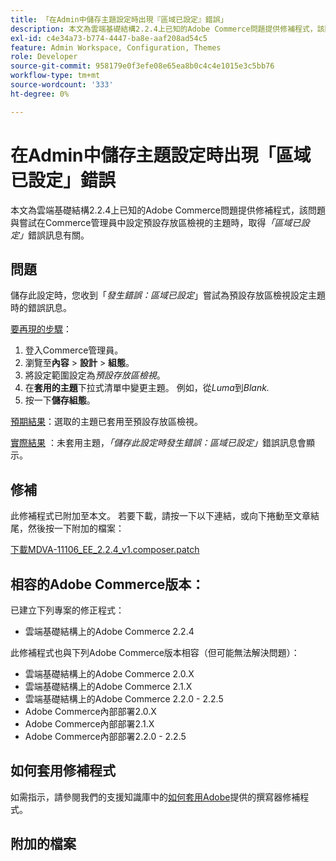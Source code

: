```yaml
---
title: 「在Admin中儲存主題設定時出現『區域已設定』錯誤」
description: 本文為雲端基礎結構2.2.4上已知的Adobe Commerce問題提供修補程式，該問題與嘗試在Commerce管理員中設定預設商店檢視的主題時取得*「區域已設定」*錯誤訊息有關。
exl-id: c4e34a73-b774-4447-ba8e-aaf208ad54c5
feature: Admin Workspace, Configuration, Themes
role: Developer
source-git-commit: 958179e0f3efe08e65ea8b0c4c4e1015e3c5bb76
workflow-type: tm+mt
source-wordcount: '333'
ht-degree: 0%

---
```


# 在Admin中儲存主題設定時出現「區域已設定」錯誤

本文為雲端基礎結構2.2.4上已知的Adobe Commerce問題提供修補程式，該問題與嘗試在Commerce管理員中設定預設存放區檢視的主題時，取得&#x200B;*「區域已設定」*&#x200B;錯誤訊息有關。

## 問題

儲存此設定時，您收到「*發生錯誤：區域已設定*」嘗試為預設存放區檢視設定主題時的錯誤訊息。

<u>要再現的步驟</u>：

1. 登入Commerce管理員。
1. 瀏覽至&#x200B;**內容** > **設計** > **組態**。
1. 將設定範圍設定為&#x200B;*預設存放區檢視*。
1. 在&#x200B;**套用的主題**&#x200B;下拉式清單中變更主題。 例如，從&#x200B;*Luma*&#x200B;到&#x200B;*Blank.*
1. 按一下&#x200B;**儲存組態**。

<u>預期結果</u>：選取的主題已套用至預設存放區檢視。

<u>實際結果</u> ：未套用主題，*「儲存此設定時發生錯誤：區域已設定」*&#x200B;錯誤訊息會顯示。

## 修補

此修補程式已附加至本文。 若要下載，請按一下以下連結，或向下捲動至文章結尾，然後按一下附加的檔案：

[下載MDVA-11106\_EE\_2.2.4\_v1.composer.patch](assets/MDVA-11106_EE_2.2.4_v1.composer.patch.zip)

## 相容的Adobe Commerce版本：

已建立下列專案的修正程式：

* 雲端基礎結構上的Adobe Commerce 2.2.4

此修補程式也與下列Adobe Commerce版本相容（但可能無法解決問題）：

* 雲端基礎結構上的Adobe Commerce 2.0.X
* 雲端基礎結構上的Adobe Commerce 2.1.X
* 雲端基礎結構上的Adobe Commerce 2.2.0 - 2.2.5
* Adobe Commerce內部部署2.0.X
* Adobe Commerce內部部署2.1.X
* Adobe Commerce內部部署2.2.0 - 2.2.5

## 如何套用修補程式

如需指示，請參閱我們的支援知識庫中的[如何套用Adobe](/help/how-to/general/how-to-apply-a-composer-patch-provided-by-magento.md)提供的撰寫器修補程式。

## 附加的檔案
